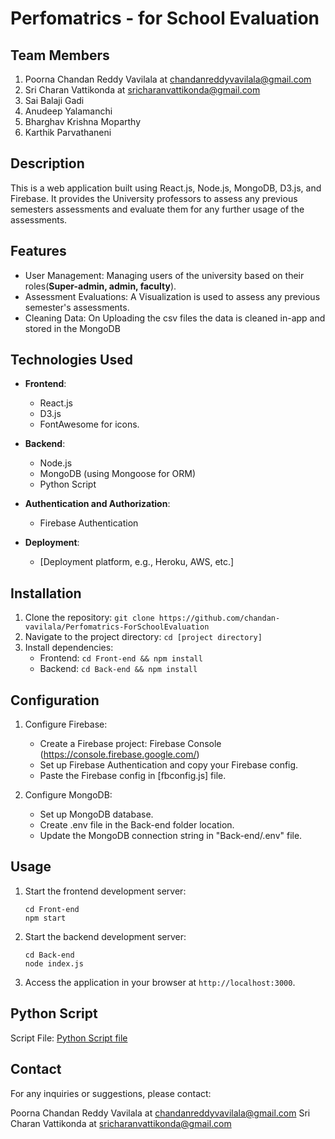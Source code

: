 # Perfomatrics - for School Evaluation

## Team Members

1. Poorna Chandan Reddy Vavilala at chandanreddyvavilala@gmail.com
2. Sri Charan Vattikonda at sricharanvattikonda@gmail.com
3. Sai Balaji Gadi 
4. Anudeep Yalamanchi
5. Bharghav Krishna Moparthy
6. Karthik Parvathaneni
## Description
This is a web application built using React.js, Node.js, MongoDB, D3.js, and Firebase. It provides the University professors to assess any previous semesters assessments and evaluate them for any further usage of the assessments.

## Features
- User Management: Managing users of the university based on their roles(**Super-admin, admin, faculty**).
- Assessment Evaluations: A Visualization is used to assess any previous semester's assessments.
- Cleaning Data: On Uploading the csv files the data is cleaned in-app and stored in the MongoDB

## Technologies Used
- **Frontend**:
  - React.js
  - D3.js
  - FontAwesome for icons.

- **Backend**:
  - Node.js
  - MongoDB (using Mongoose for ORM)
  - Python Script

- **Authentication and Authorization**:
  - Firebase Authentication
  
- **Deployment**:
  - [Deployment platform, e.g., Heroku, AWS, etc.]

## Installation
1. Clone the repository: `git clone https://github.com/chandan-vavilala/Perfomatrics-ForSchoolEvaluation`
2. Navigate to the project directory: `cd [project directory]`
3. Install dependencies:
   - Frontend: `cd Front-end && npm install`
   - Backend: `cd Back-end && npm install`

## Configuration
1. Configure Firebase:
   - Create a Firebase project: Firebase Console (https://console.firebase.google.com/)
   - Set up Firebase Authentication and copy your Firebase config.
   - Paste the Firebase config in [fbconfig.js] file.

2. Configure MongoDB:
   - Set up MongoDB database.
   - Create .env file in the Back-end folder location.
   - Update the MongoDB connection string in "Back-end/.env" file.

## Usage
1. Start the frontend development server:
   ```
   cd Front-end
   npm start
   ```

2. Start the backend development server:
   ```
   cd Back-end
   node index.js
   ```

3. Access the application in your browser at `http://localhost:3000`.

## Python Script 
Script File: [Python Script file](https://github.com/chandan-vavilala/Perfomatrics-ForSchoolEvaluation/blob/main/Back-end/cleanedDataScript.py)


## Contact
For any inquiries or suggestions, please contact:

Poorna Chandan Reddy Vavilala at chandanreddyvavilala@gmail.com
Sri Charan Vattikonda at sricharanvattikonda@gmail.com



